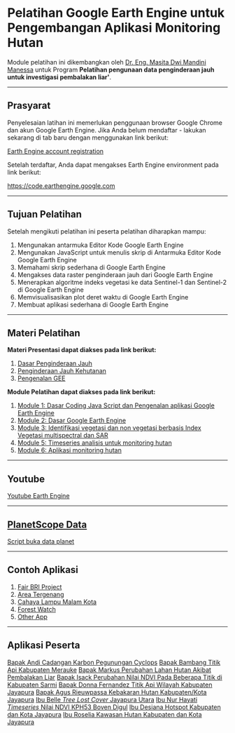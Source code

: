 # Pelatihan Google Earth Engine untuk Pengembangan Aplikasi Monitoring Hutan
Module pelatihan ini dikembangkan oleh [Dr. Eng. Masita Dwi Mandini Manessa](https://www.linkedin.com/in/masita-dwi-mandini-manessa-93b155170/) untuk Program **Pelatihan pengunaan data penginderaan jauh untuk investigasi pembalakan liar'**. 

--------------

## Prasyarat

Penyelesaian latihan ini memerlukan penggunaan browser Google Chrome dan akun Google Earth Engine. Jika Anda belum mendaftar - lakukan sekarang di tab baru dengan menggunakan link berikut:

[Earth Engine account registration](https://signup.earthengine.google.com/)

Setelah terdaftar, Anda dapat mengakses Earth Engine environment pada link berikut:

https://code.earthengine.google.com

-------------

## Tujuan Pelatihan

Setelah mengikuti pelatihan ini peserta pelatihan diharapkan mampu: 
1. Mengunakan antarmuka Editor Kode Google Earth Engine
2. Mengunakan JavaScript untuk menulis skrip di Antarmuka Editor Kode Google Earth Engine
3. Memahami skrip sederhana di Google Earth Engine
4. Mengakses data raster penginderaan jauh dari Google Earth Engine
5. Menerapkan algoritme indeks vegetasi ke data Sentinel-1 dan Sentinel-2 di Google Earth Engine
6. Memvisualisasikan plot deret waktu di Google Earth Engine
7. Membuat aplikasi sederhana di Google Earth Engine
-------------

## Materi Pelatihan


**Materi Presentasi dapat diakses pada link berikut:**

1. [Dasar Penginderaan Jauh](https://github.com/manessa-md/UNODC-PAPUA-EE-2022.github.io/blob/main/Presentasi/01_BasicRS.pdf)
2. [Penginderaan Jauh Kehutanan](https://github.com/manessa-md/UNODC-PAPUA-EE-2022.github.io/blob/main/Presentasi/02_RSforest.pdf)
3. [Pengenalan GEE](https://github.com/manessa-md/UNODC-PAPUA-EE-2022.github.io/blob/main/Presentasi/03_GEE%20Indonesia%20hands-on%202022.pdf)


**Module Pelatihan dapat diakses pada link berikut:**

1. [Module 1: Dasar Coding Java Script dan Pengenalan aplikasi Google Earth Engine](https://github.com/manessa-md/UNODC-PAPUA-EE-2022.github.io/blob/main/Materi/Module01.md)
2. [Module 2: Dasar Google Earth Engine](https://github.com/manessa-md/UNODC-PAPUA-EE-2022.github.io/blob/main/Materi/Module02.md)
3. [Module 3: Identifikasi vegetasi dan non vegetasi berbasis Index Vegetasi multispectral dan SAR](https://github.com/manessa-md/UNODC-PAPUA-EE-2022.github.io/blob/main/Materi/Modelu03.md)
4. [Module 5: Timeseries analisis untuk monitoring hutan](https://github.com/manessa-md/UNODC-PAPUA-EE-2022.github.io/blob/main/Materi/Module05.md)
5. [Module 6: Aplikasi monitoring hutan](https://github.com/manessa-md/UNODC-PAPUA-EE-2022.github.io/blob/main/Materi/Module06.md)

-------------

## Youtube 

[Youtube Earth Engine](https://youtube.com/playlist?list=PLamjiWpYfFYj6qap_3eV29OH5vZ-Bh07Z)

-------------

## [PlanetScope Data](https://drive.google.com/file/d/1KitUCD6-JkAoUnjZghw35yEJ78_5KIZs/view?usp=sharing)

[Script buka data planet](https://code.earthengine.google.com/7b1082103f05de0f642069a009e90223)

-------------
## Contoh Aplikasi

1. [Fair BRI Project](https://masitamanessa.users.earthengine.app/view/bri-vegetationloss-v2)
2. [Area Tergenang](https://masitamanessa.users.earthengine.app/view/rob-manessa-app)
3. [Cahaya Lampu Malam Kota](https://masitamanessa.users.earthengine.app/view/night-light-manessa)
4. [Forest Watch](https://www.globalforestwatch.org/map/)
5. [Other App](https://www.earthengine.app/)

-------------
## Aplikasi Peserta

[Bapak Andi Cadangan Karbon Pegunungan Cyclops](https://andiwanane780.users.earthengine.app/view/carboncacycloop)
[Bapak Bambang Titik Api Kabupaten Merauke](https://bangebpl.users.earthengine.app/view/titikapimerauke)
[Bapak Markus Perubahan Lahan Hutan Akibat Pembalakan Liar](https://iriandodonz.users.earthengine.app/view/bate)
[Bapak Isack Perubahan Nilai NDVI Pada Beberapa Titik di Kabupaten Sarmi](https://isackimbiri18.users.earthengine.app/view/sarmiisack)
[Bapak Donna Fernandez Titik Api Wilayah Kabupaten Jayapura](https://pramayudar.users.earthengine.app/view/donnafernandez)
[Bapak Agus Rieuwpassa Kebakaran Hutan Kabupaten/Kota Jayapura](https://assajjadazis.users.earthengine.app/view/karhutla-kabkota-jpr)
[Ibu Belle _Tree Lost Cover_ Jayapura Utara](https://pramayudar.users.earthengine.app/view/tree-lost-cover-jayapura-utara)
[Ibu Nur Hayati _Timeseries_ Nilai NDVI KPH53 Boven Digul](https://assajjadazis.users.earthengine.app/view/kph53)
[Ibu Desiana Hotspot Kabupaten dan Kota Jayapura](https://advilourdes77.users.earthengine.app/view/hotspot-kabupaten-dan-kota-jayapura)
[Ibu Roselia Kawasan Hutan Kabupaten dan Kota Jayapura](https://rosela1278.users.earthengine.app/view/forest-jayapura)

